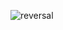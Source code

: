 ![reversal](https://capsule-render.vercel.app/api?type=rect&text=SooDaL'sGitHub&fontAlign=30&fontSize=30&desc=Use%20theme&descAlign=60&descAlignY=50&theme=radical)

<!--
**SooDaL2/SooDaL2** is a ✨ _special_ ✨ repository because its `README.md` (this file) appears on your GitHub profile.

Here are some ideas to get you started:

- 🔭 I’m currently working on ...
- 🌱 I’m currently learning ...
- 👯 I’m looking to collaborate on ...
- 🤔 I’m looking for help with ...
- 💬 Ask me about ...
- 📫 How to reach me: ...
- 😄 Pronouns: ...
- ⚡ Fun fact: ...
-->
